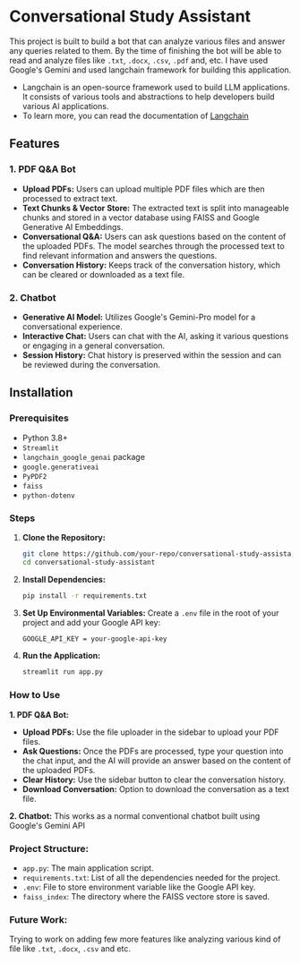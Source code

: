 # Conversational Study Assistant

This project is built to build a bot that can analyze various files and answer any queries related to them. By the time of finishing the bot will be able to read and analyze files like `.txt`, `.docx`, `.csv`, `.pdf` and, etc. I have used Google's Gemini and used langchain framework for building this application. 

- Langchain is an open-source framework used to build LLM applications. It consists of various tools and abstractions to help developers build various AI applications.
- To learn more, you can read the documentation of [Langchain](https://python.langchain.com/v0.2/docs/introduction/)
## Features

### 1. PDF Q&A Bot
- **Upload PDFs:** Users can upload multiple PDF files which are then processed to extract text.
- **Text Chunks & Vector Store:** The extracted text is split into manageable chunks and stored in a vector database using FAISS and Google Generative AI Embeddings.
- **Conversational Q&A:** Users can ask questions based on the content of the uploaded PDFs. The model searches through the processed text to find relevant information and answers the questions.
- **Conversation History:** Keeps track of the conversation history, which can be cleared or downloaded as a text file.

### 2. Chatbot
- **Generative AI Model:** Utilizes Google's Gemini-Pro model for a conversational experience.
- **Interactive Chat:** Users can chat with the AI, asking it various questions or engaging in a general conversation.
- **Session History:** Chat history is preserved within the session and can be reviewed during the conversation.

## Installation

### Prerequisites
- Python 3.8+
- `Streamlit`
- `langchain_google_genai` package
- `google.generativeai`
- `PyPDF2`
- `faiss`
- `python-dotenv`

### Steps
1. **Clone the Repository:**
   ```bash
   git clone https://github.com/your-repo/conversational-study-assistant.git
   cd conversational-study-assistant
2. **Install Dependencies:**
   ```bash
   pip install -r requirements.txt
3. **Set Up Environmental Variables:** Create a `.env` file in the root of your project and add your Google API key:
   ```bash
   GOOGLE_API_KEY = your-google-api-key
4. **Run the Application:**
   ```bash
   streamlit run app.py

### How to Use
**1. PDF Q&A Bot:**
- **Upload PDFs:** Use the file uploader in the sidebar to upload your PDF files.
- **Ask Questions:** Once the PDFs are processed, type your question into the chat input, and the AI will provide an answer based on the content of the uploaded PDFs.
- **Clear History:** Use the sidebar button to clear the conversation history.
- **Download Conversation:** Option to download the conversation as a text file.

**2. Chatbot:** This works as a normal conventional chatbot built using Google's Gemini API

### Project Structure:
- `app.py`: The main application script.
- `requirements.txt`: List of all the dependencies needed for the project.
- `.env`: File to store environment variable like the Google API key.
- `faiss_index`: The directory where the FAISS vectore store is saved.

### Future Work:
Trying to work on adding few more features like analyzing various kind of file like `.txt`, `.docx`, `.csv` and etc.
